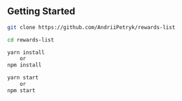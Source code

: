 ## Getting Started
```sh
git clone https://github.com/AndriiPetryk/rewards-list

cd rewards-list

yarn install
    or
npm install

yarn start
    or
npm start
